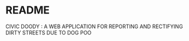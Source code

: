 # README
CIVIC DOODY : A WEB APPLICATION FOR REPORTING AND RECTIFYING DIRTY STREETS DUE TO DOG POO

